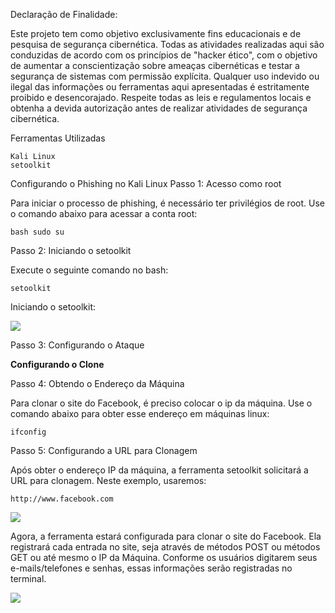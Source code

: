 Declaração de Finalidade:

Este projeto tem como objetivo exclusivamente fins educacionais e de pesquisa de segurança cibernética. Todas as atividades realizadas aqui são conduzidas de acordo com os princípios de "hacker ético", com o objetivo de aumentar a conscientização sobre ameaças cibernéticas e testar a segurança de sistemas com permissão explícita. Qualquer uso indevido ou ilegal das informações ou ferramentas aqui apresentadas é estritamente proibido e desencorajado. Respeite todas as leis e regulamentos locais e obtenha a devida autorização antes de realizar atividades de segurança cibernética.

Ferramentas Utilizadas

    Kali Linux
    setoolkit

Configurando o Phishing no Kali Linux
Passo 1: Acesso como root

Para iniciar o processo de phishing, é necessário ter privilégios de root. Use o comando abaixo para acessar a conta root:

`bash
sudo su`

Passo 2: Iniciando o setoolkit

Execute o seguinte comando no bash: 

`setoolkit`


Iniciando o setoolkit:

![](https://thumbs2.imgbox.com/63/2c/0gbEK0iZ_t.png)

Passo 3: Configurando o Ataque

**Configurando o Clone**

Passo 4: Obtendo o Endereço da Máquina

Para clonar o site do Facebook, é preciso colocar o ip da máquina. Use o comando abaixo para obter esse endereço em máquinas linux:

`ifconfig`

Passo 5: Configurando a URL para Clonagem

Após obter o endereço IP da máquina, a ferramenta setoolkit solicitará a URL para clonagem. Neste exemplo, usaremos: 

`http://www.facebook.com`

![](https://images2.imgbox.com/92/35/9H06xHy5_o.png)

Agora, a ferramenta estará configurada para clonar o site do Facebook. Ela registrará cada entrada no site, seja através de métodos POST ou métodos GET ou até mesmo o IP da Máquina. Conforme os usuários digitarem seus e-mails/telefones e senhas, essas informações serão registradas no terminal.

![](https://images2.imgbox.com/c6/63/7l6ilMwt_o.png)

